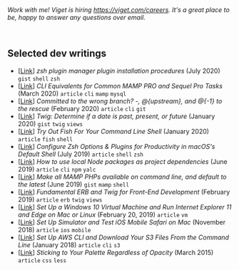 &nbsp;

_Work with me! Viget is hiring <https://viget.com/careers>. It's a great place to be, happy to answer any questions over email._

&nbsp;

## Selected dev writings

- [[Link](https://gist.github.com/olets/06009589d7887617e061481e22cf5a4a#zsh-plugin-manager-plugin-installation-procedures)] _zsh plugin manager plugin installation procedures_ (July 2020)
  `gist` `shell` `zsh`
- [[Link](https://www.viget.com/articles/cli-equivalents-for-common-mamp-pro-and-sequel-pro-tasks/)] _CLI Equivalents for Common MAMP PRO and Sequel Pro Tasks_ (March 2020)
  `article` `cli` `mamp` `mysql`
- [[Link](https://www.viget.com/articles/committed-to-the-wrong-branch-upstream-and-to-the-rescue/)] _Committed to the wrong branch? -, @{upstream}, and @{-1} to the rescue_ (February 2020)
  `article` `cli` `git`
- [[Link](https://gist.github.com/olets/1004293ede5b4e7b9af05fb1e76d9d6d)] _Twig: Determine if a date is past, present, or future_ (January 2020)
  `gist` `twig` `views`
- [[Link](https://www.viget.com/articles/try-out-fish-for-your-command-line-shell/)] _Try Out Fish For Your Command Line Shell_ (January 2020)
  `article` `fish` `shell`
- [[Link](https://www.viget.com/articles/zsh-config-productivity-plugins-for-mac-oss-default-shell/)] _Configure Zsh Options & Plugins for Productivity in macOS's Default Shell_ (July 2019)
  `article` `shell` `zsh`
- [[Link](https://www.viget.com/articles/how-to-use-local-unpublished-node-packages-as-project-dependencies/)] _How to use local Node packages as project dependencies_ (June 2019)
  `article` `cli` `npm` `yalc`
- [[Link](https://gist.github.com/olets/79dfd103c72e7a4038c86b70f2035491)] _Make all MAMP PHPs available on command line, and default to the latest_ (June 2019)
  `gist` `mamp` `shell`
- [[Link](https://www.viget.com/articles/fundamental-erb-and-twig-for-front-end-development/)] _Fundamental ERB and Twig for Front-End Development_ (February 2019)
  `article` `erb` `twig` `views`
- [[Link](https://www.viget.com/articles/set-up-a-windows-10-virtual-machine-and-browser-test-ie-11-and-edge-on-mac/)] _Set Up a Windows 10 Virtual Machine and Run Internet Explorer 11 and Edge on Mac or Linux_ (February 20, 2019)
  `article` `vm`
- [[Link](https://www.viget.com/articles/set-up-simulator-and-test-ios-mobile-safari-on-mac/)] _Set Up Simulator and Test iOS Mobile Safari on Mac_ (November 2018)
  `article` `ios` `mobile`
- [[Link](https://www.viget.com/articles/set-up-aws-cli-and-download-your-s3-files-from-the-command-line/)] _Set Up AWS CLI and Download Your S3 Files From the Command Line_ (January 2018)
  `article` `cli` `s3`
- [[Link](https://www.newmediacampaigns.com/blog/sticking-to-your-palette-regardless-of-opacity)] _Sticking to Your Palette Regardless of Opacity_ (March 2015)
  `article` `css` `less`


